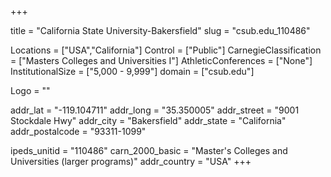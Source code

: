 
+++

title = "California State University-Bakersfield"
slug = "csub.edu_110486"

Locations = ["USA","California"]
Control = ["Public"]
CarnegieClassification = ["Masters Colleges and Universities I"]
AthleticConferences = ["None"]
InstitutionalSize = ["5,000 - 9,999"]
domain = ["csub.edu"]

Logo = ""

addr_lat = "-119.104711"
addr_long = "35.350005"
addr_street = "9001 Stockdale Hwy"
addr_city = "Bakersfield"
addr_state = "California"
addr_postalcode = "93311-1099"

ipeds_unitid = "110486"
carn_2000_basic = "Master's Colleges and Universities (larger programs)"
addr_country = "USA"
+++
    
